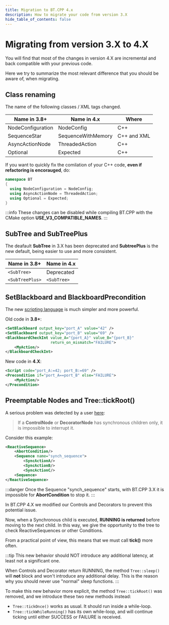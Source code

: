 ```yaml
---
title: Migration to BT.CPP 4.x
description: How to migrate your code from version 3.X
hide_table_of_contents: false
---
```


# Migrating from version 3.X to 4.X

You will find that most of the changes in version 4.X
are incremental and back compatible with your previous code.

Here we try to summarize the most relevant difference 
that you should be aware of, when migrating.

## Class renaming 

The name of the following classes / XML tags changed.

| Name in 3.8+ | Name in 4.x | Where |
|-------------|---------|---------|
| NodeConfiguration | NodeConfig | C++ |
| SequenceStar | SequenceWithMemory | C++ and XML |
| AsyncActionNode | ThreadedAction | C++ |
| Optional | Expected | C++ |

If you want to quickly fix the comilation of your C++ code, **even if refactoring is encorauged**, do:

```cpp
namespace BT 
{
  using NodeConfiguration = NodeConfig;
  using AsyncActionNode = ThreadedAction;
  using Optional = Expected;
}
```

:::info
These changes can be disabled while compiling BT.CPP with the CMake option __USE_V3_COMPATIBLE_NAMES__.
:::

## SubTree and SubTreePlus

The deafault **SubTree** in 3.X has been deprecated and
**SubtreePlus** is the new default, being easier to use and 
more consistent.

| Name in 3.8+ | Name in 4.x |
|-------------|---------|
| `<SubTree>` | Deprecated |
| `<SubTreePlus>` | `<SubTree>` |

## SetBlackboard and BlackboardPrecondition

The new [scripting language](/docs/tutorial-advanced/scripting)
is much simpler and more powerful.

Old code in **3.8+**:

``` xml
<SetBlackboard output_key="port_A" value="42" />
<SetBlackboard output_key="port_B" value="69" />
<BlackboardCheckInt value_A="{port_A}" value_B="{port_B}" 
                    return_on_mismatch="FAILURE">
    <MyAction/>
</BlackboardCheckInt>
```

New code in **4.X**:

``` xml
<Script code="port_A:=42; port_B:=69" />
<Precondition if="port_A==port_B" else="FAILURE">
    <MyAction/>
</Precondition>
```

## Preemptable Nodes and Tree::tickRoot()

A serious problem was detected by a user 
[here](https://github.com/BehaviorTree/BehaviorTree.CPP/issues/395):

> If a **ControlNode** or **DecoratorNode** has synchronous children only,
it is impossible to interrupt it.

Consider this example:

```xml
<ReactiveSequence>
    <AbortCondition/>
    <Sequence name="synch_sequence">
        <SyncActionA/>
        <SyncActionB/>
        <SyncActionC/>
    <Sequence>
</ReactiveSequence>   
```

:::danger
Once the Sequence "synch_sequence" starts, with BT.CPP 3.X
it is impossible for **AbortCondition** to stop it.
:::

In BT.CPP 4.X we modified our Controls and Decorators to
prevent this potential issue.

Now, when a Synchronous child is executed, **RUNNING is returned** before moving to the next child.
In this way, we give the opportunity to the tree to check ReactiveSequences or other Conditions.  

From a practical point of view, this means that we must call **tick()** more often.

:::tip
This new behavior should NOT introduce any additional latency, at least not a significant one.

When Controls and Decorator return RUNNING, the method `Tree::sleep()` will **not**
block and won't introduce any additional delay. This is the reason why you should never use 
"normal" sleep functions.
:::

To make this new behavior more explicit, the method `Tree::tickRoot()` was removed,
and we introduce these two new methods instead:

- `Tree::tickOnce()` works as usual. It should run inside a while-loop.
- `Tree::tickWhileRunning()` has its own while-loop, and will continue ticking until either 
SUCCESS or FAILURE is received.
